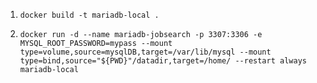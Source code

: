 1. `docker build -t mariadb-local .`

2. `docker run -d --name mariadb-jobsearch -p 3307:3306 -e MYSQL_ROOT_PASSWORD=mypass --mount type=volume,source=mysqlDB,target=/var/lib/mysql --mount type=bind,source="${PWD}"/datadir,target=/home/ --restart always mariadb-local`